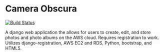 # Camera Obscura

[![Build Status](https://travis-ci.org/tesmonrd/django-imager.svg?branch=master)](https://travis-ci.org/tesmonrd/django-imager)

A django web application the allows for users to create, edit, and store photos and photo albums on the AWS cloud. Requires registration to work. Utilizes django-registration, AWS EC2 and RDS, Python, bootstrap, and HTML5.
